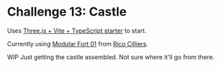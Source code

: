 # Challenge 13: Castle

Uses [Three.js + Vite + TypeScript starter](https://github.com/pachoclo/vite-threejs-ts-template) to start.

Currently using [Modular Fort 01](https://polyhaven.com/a/modular_fort_01) from [Rico Cilliers](https://polyhaven.com/all?a=Rico%20Cilliers).

WIP Just getting the castle assembled. Not sure where it'll go from there.
